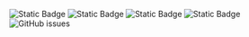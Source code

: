 ![Static Badge](https://img.shields.io/badge/blacklists-60-000000) ![Static Badge](https://img.shields.io/badge/blacklisted-2921155-cc0000) ![Static Badge](https://img.shields.io/badge/whitelisted-2243-00CC00) ![Static Badge](https://img.shields.io/badge/streaming_blacklist-28107-000000) ![GitHub issues](https://img.shields.io/github/issues/fabriziosalmi/blacklists)
